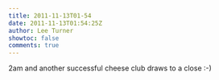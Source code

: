 ```yaml
---
title: 2011-11-13T01-54
date: 2011-11-13T01:54:25Z
author: Lee Turner
showtoc: false
comments: true
---
```


2am and another successful cheese club draws to a close :-)

